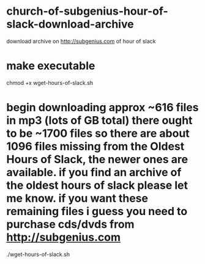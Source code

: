 # church-of-subgenius-hour-of-slack-download-archive
download archive on http://subgenius.com of hour of slack

# make executable
chmod +x wget-hours-of-slack.sh

# begin downloading approx ~616 files in mp3 (lots of GB total) there ought to be ~1700 files so there are about 1096 files missing from the Oldest Hours of Slack, the newer ones are available. if you find an archive of the oldest hours of slack please let me know. if you want these remaining files i guess you need to purchase cds/dvds from http://subgenius.com
./wget-hours-of-slack.sh

